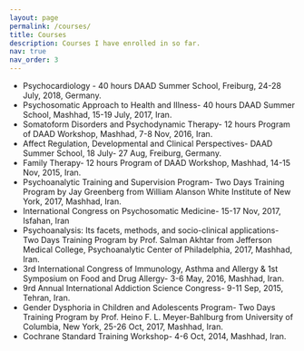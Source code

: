 ```yaml
---
layout: page
permalink: /courses/
title: Courses
description: Courses I have enrolled in so far.
nav: true
nav_order: 3
---
```


-	Psychocardiology - 40 hours DAAD Summer School, Freiburg, 24-28 July, 2018, Germany.
-	Psychosomatic Approach to Health and Illness- 40 hours DAAD Summer School, Mashhad, 15-19 July, 2017, Iran.
-	Somatoform Disorders and Psychodynamic Therapy- 12 hours Program of DAAD Workshop, Mashhad, 7-8 Nov, 2016, Iran.
-	Affect Regulation, Developmental and Clinical Perspectives- DAAD Summer School, 18 July- 27 Aug, Freiburg, Germany.
-	Family Therapy- 12 hours Program of DAAD Workshop, Mashhad, 14-15 Nov, 2015, Iran.
-	Psychoanalytic Training and Supervision Program- Two Days Training Program by Jay Greenberg from William Alanson White Institute of New York, 2017, Mashhad, Iran.
-	International Congress on Psychosomatic Medicine- 15-17 Nov, 2017, Isfahan, Iran
-	Psychoanalysis: Its facets, methods, and socio-clinical applications- Two Days Training Program by Prof. Salman Akhtar from Jefferson Medical College, Psychoanalytic Center of Philadelphia, 2017, Mashhad, Iran.
-	3rd International Congress of Immunology, Asthma and Allergy & 1st Symposium on Food and Drug Allergy- 3-6 May, 2016, Mashhad, Iran.
-	9rd Annual International Addiction Science Congress- 9-11 Sep, 2015, Tehran, Iran.
-	Gender Dysphoria in Children and Adolescents Program- Two Days Training Program by Prof. Heino F. L. Meyer-Bahlburg from University of Columbia, New York, 25-26 Oct, 2017, Mashhad, Iran.
-	Cochrane Standard Training Workshop- 4-6 Oct, 2014, Mashhad, Iran.